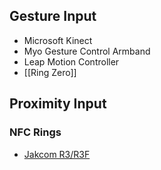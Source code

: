 ## Gesture Input

* Microsoft Kinect
* Myo Gesture Control Armband
* Leap Motion Controller
* [[Ring Zero]]

## Proximity Input

### NFC Rings

* [Jakcom R3/R3F](http://www.jakcom.com/R3_eng.html)

